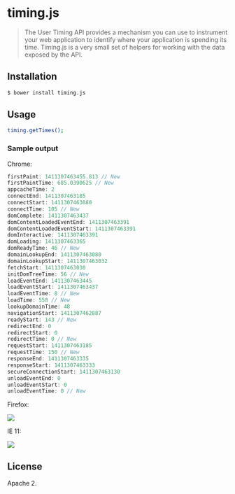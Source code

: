 timing.js
=========

> The User Timing API provides a mechanism you can use to instrument your web application to identify where your application is spending its time. Timing.js is a very small set of helpers for working with the data exposed by the API.

## Installation

```sh
$ bower install timing.js
```

## Usage

```sh
timing.getTimes();
```

### Sample output

Chrome:

```javascript
firstPaint: 1411307463455.813 // New
firstPaintTime: 685.0390625 // New
appcacheTime: 2
connectEnd: 1411307463185
connectStart: 1411307463080
connectTime: 105 // New
domComplete: 1411307463437
domContentLoadedEventEnd: 1411307463391
domContentLoadedEventStart: 1411307463391
domInteractive: 1411307463391
domLoading: 1411307463365
domReadyTime: 46 // New
domainLookupEnd: 1411307463080
domainLookupStart: 1411307463032
fetchStart: 1411307463030
initDomTreeTime: 56 // New
loadEventEnd: 1411307463445
loadEventStart: 1411307463437
loadEventTime: 8 // New
loadTime: 558 // New
lookupDomainTime: 48
navigationStart: 1411307462887
readyStart: 143 // New
redirectEnd: 0
redirectStart: 0
redirectTime: 0 // New
requestStart: 1411307463185
requestTime: 150 // New
responseEnd: 1411307463335
responseStart: 1411307463333
secureConnectionStart: 1411307463130
unloadEventEnd: 0
unloadEventStart: 0
unloadEventTime: 0 // New
```

Firefox:

![](http://i.imgur.com/Drr4A6B.png)

IE 11:

![](http://i.imgur.com/ekVHk3P.png)

## License

Apache 2.
